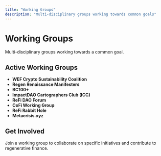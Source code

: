```yaml
---
title: "Working Groups"
description: "Multi-disciplinary groups working towards common goals"
---
```


# Working Groups

Multi-disciplinary groups working towards a common goal.

## Active Working Groups

- **WEF Crypto Sustainability Coalition**
- **Regen Renaissance Manifesters**
- **BC100+**
- **ImpactDAO Cartographers Club (ICC)**
- **ReFi DAO Forum**
- **CoFi Working Group**
- **ReFi Rabbit Hole**
- **Metacrisis.xyz**

## Get Involved

Join a working group to collaborate on specific initiatives and contribute to regenerative finance.

